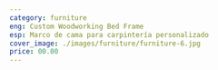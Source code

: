 ```yaml
---
category: furniture
eng: Custom Woodworking Bed Frame
esp: Marco de cama para carpintería personalizado
cover_image: ./images/furniture/furniture-6.jpg
price: 00.00
---
```

 
